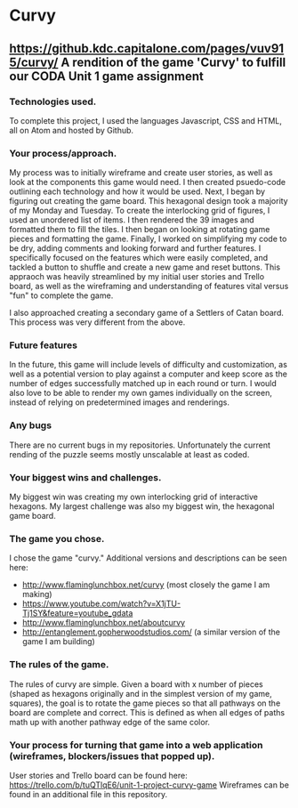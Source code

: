 Curvy
====================
https://github.kdc.capitalone.com/pages/vuv915/curvy/
A rendition of the game 'Curvy' to fulfill our CODA Unit 1 game assignment
---------------------
### Technologies used.
To complete this project, I used the languages Javascript, CSS and HTML, all on Atom and hosted by Github.

### Your process/approach.
My process was to initially wireframe and create user stories, as well as look at the components this game would need. I then created psuedo-code outlining each technology and how it would be used. Next, I began by figuring out creating the game board. This hexagonal design took a majority of my Monday and Tuesday. To create the interlocking grid of figures, I used an unordered list of items. I then rendered the 39 images and formatted them to fill the tiles. I then began on looking at rotating game pieces and formatting the game. Finally, I worked on simplifying my code to be dry, adding comments and looking forward and further features. I specifically focused on the features which were easily completed, and tackled a button to shuffle and create a new game and reset buttons. This appraoch was heavily streamlined by my initial user stories and Trello board, as well as the wireframing and understanding of features vital versus "fun" to complete the game.

I also approached creating a secondary game of a Settlers of Catan board. This process was very different from the above.

### Future features
In the future, this game will include levels of difficulty and customization, as well as a potential version to play against a computer and keep score as the number of edges successfully matched up in each round or turn. I would also love to be able to render my own games individually on the screen, instead of relying on predetermined images and renderings.

### Any bugs
There are no current bugs in my repositories. Unfortunately the current rending of the puzzle seems mostly unscalable at least as coded.

### Your biggest wins and challenges.
My biggest win was creating my own interlocking grid of interactive hexagons. My largest challenge was also my biggest win, the hexagonal game board.

### The game you chose.
I chose the game "curvy." Additional versions and descriptions can be seen here:
+ http://www.flaminglunchbox.net/curvy (most closely the game I am making)
+ https://www.youtube.com/watch?v=X1jTU-Tj1SY&feature=youtube_gdata
+ http://www.flaminglunchbox.net/aboutcurvy
+ http://entanglement.gopherwoodstudios.com/ (a similar version of the game I am building)

### The rules of the game.
The rules of curvy are simple. Given a board with x number of pieces (shaped as hexagons originally and in the simplest version of my game, squares), the goal is to rotate the game pieces so that all pathways on the board are complete and correct. This is defined as when all edges of paths math up with another pathway edge of the same color.

### Your process for turning that game into a web application (wireframes, blockers/issues that popped up).
User stories and Trello board can be found here: https://trello.com/b/tuQTlqE6/unit-1-project-curvy-game
Wireframes can be found in an additional file in this repository.
